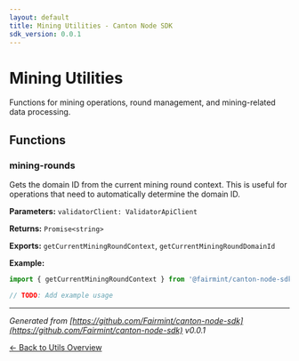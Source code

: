 ```yaml
---
layout: default
title: Mining Utilities - Canton Node SDK
sdk_version: 0.0.1
---
```


# Mining Utilities

Functions for mining operations, round management, and mining-related data processing.

## Functions

### mining-rounds

Gets the domain ID from the current mining round context.
This is useful for operations that need to automatically determine the domain ID.

**Parameters:** `validatorClient: ValidatorApiClient`

**Returns:** `Promise<string>`

**Exports:** `getCurrentMiningRoundContext`, `getCurrentMiningRoundDomainId`

**Example:**
```typescript
import { getCurrentMiningRoundContext } from '@fairmint/canton-node-sdk';

// TODO: Add example usage
```

---

_Generated from [https://github.com/Fairmint/canton-node-sdk](https://github.com/Fairmint/canton-node-sdk) v0.0.1_

[← Back to Utils Overview](/utils/)
